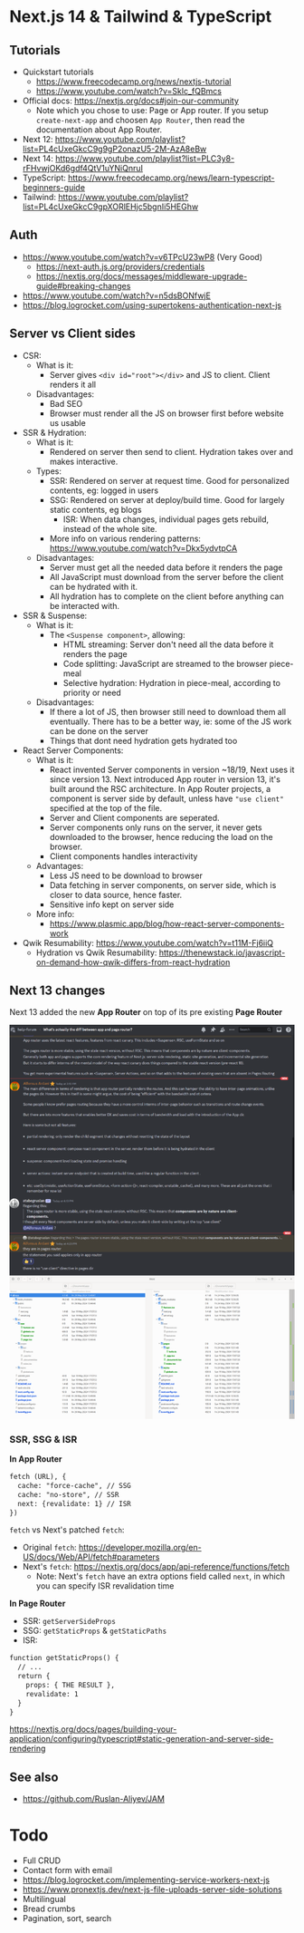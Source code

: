# Next.js 14 & Tailwind & TypeScript

## Tutorials

- Quickstart tutorials
	- https://www.freecodecamp.org/news/nextjs-tutorial
	- https://www.youtube.com/watch?v=Sklc_fQBmcs
- Official docs: https://nextjs.org/docs#join-our-community
	- Note which you chose to use: Page or App router. If you setup `create-next-app` and choosen `App Router`, then read the documentation about App Router.
- Next 12: https://www.youtube.com/playlist?list=PL4cUxeGkcC9g9gP2onazU5-2M-AzA8eBw
- Next 14: https://www.youtube.com/playlist?list=PLC3y8-rFHvwjOKd6gdf4QtV1uYNiQnruI
- TypeScript: https://www.freecodecamp.org/news/learn-typescript-beginners-guide
- Tailwind: https://www.youtube.com/playlist?list=PL4cUxeGkcC9gpXORlEHjc5bgnIi5HEGhw

## Auth

- https://www.youtube.com/watch?v=v6TPcU23wP8 (Very Good)
	- https://next-auth.js.org/providers/credentials
	- https://nextjs.org/docs/messages/middleware-upgrade-guide#breaking-changes
- https://www.youtube.com/watch?v=n5dsBONfwjE 
- https://blog.logrocket.com/using-supertokens-authentication-next-js

## Server vs Client sides

- CSR: 
	- What is it:
		- Server gives `<div id="root"></div>` and JS to client. Client renders it all
	- Disadvantages:
		- Bad SEO
		- Browser must render all the JS on browser first before website us usable
- SSR & Hydration: 
	- What is it:
		- Rendered on server then send to client. Hydration takes over and makes interactive.
	- Types:
		- SSR: Rendered on server at request time. Good for personalized contents, eg: logged in users
		- SSG: Rendered on server at deploy/build time. Good for largely static contents, eg blogs
			- ISR: When data changes, individual pages gets rebuild, instead of the whole site.
		- More info on various rendering patterns: https://www.youtube.com/watch?v=Dkx5ydvtpCA
	- Disadvantages:
		- Server must get all the needed data before it renders the page
		- All JavaScript must download from the server before the client can be hydrated with it.
		- All hydration has to complete on the client before anything can be interacted with.
- SSR & Suspense: 
	- What is it:
		- The `<Suspense component>`, allowing:
			- HTML streaming: Server don't need all the data before it renders the page
			- Code splitting: JavaScript are streamed to the browser piece-meal
			- Selective hydration: Hydration in piece-meal, according to priority or need
	- Disadvantages:
		- If there a lot of JS, then browser still need to download them all eventually. There has to be a better way, ie: some of the JS work can be done on the server
		- Things that dont need hydration gets hydrated too
- React Server Components: 
	- What is it:
		- React invented Server components in version ~18/19, Next uses it since version 13. Next introduced App router in version 13, it's built around the RSC architecture. In App Router projects, a component is server side by default, unless have `"use client"` specified at the top of the file.
		- Server and Client components are seperated. 
		- Server components only runs on the server, it never gets downloaded to the browser, hence reducing the load on the browser.
		- Client components handles interactivity
	- Advantages:
		- Less JS need to be download to browser
		- Data fetching in server components, on server side, which is closer to data source, hence faster.
		- Sensitive info kept on server side
	- More info:
		- https://www.plasmic.app/blog/how-react-server-components-work
- Qwik Resumability: https://www.youtube.com/watch?v=t11M-Fj6iiQ
	- Hydration vs Qwik Resumability: https://thenewstack.io/javascript-on-demand-how-qwik-differs-from-react-hydration

## Next 13 changes

Next 13 added the new **App Router** on top of its pre existing **Page Router**

![](/Illustrations/NextJS_routers.png)

### SSR, SSG & ISR

**In App Router**

```
fetch (URL), {
  cache: "force-cache", // SSG
  cache: "no-store", // SSR
  next: {revalidate: 1} // ISR
})
```

`fetch` vs Next's patched `fetch`:  
- Original `fetch`: https://developer.mozilla.org/en-US/docs/Web/API/fetch#parameters
- Next's `fetch`: https://nextjs.org/docs/app/api-reference/functions/fetch 
	- Note: Next's `fetch` have an extra options field called `next`, in which you can specify ISR revalidation time

**In Page Router**

- SSR: `getServerSideProps`
- SSG: `getStaticProps` & `getStaticPaths`
- ISR:
```
function getStaticProps() {
  // ...
  return {
    props: { THE RESULT },
    revalidate: 1
  }
}
```

https://nextjs.org/docs/pages/building-your-application/configuring/typescript#static-generation-and-server-side-rendering

## See also

- https://github.com/Ruslan-Aliyev/JAM

# Todo

- Full CRUD
- Contact form with email
- https://blog.logrocket.com/implementing-service-workers-next-js
- https://www.pronextjs.dev/next-js-file-uploads-server-side-solutions
- Multilingual
- Bread crumbs
- Pagination, sort, search
